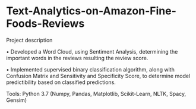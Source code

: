# Text-Analytics-on-Amazon-Fine-Foods-Reviews


Project description

• Developed a Word Cloud, using Sentiment Analysis, determining the important words in the reviews resulting the review score.

• Implemented supervised binary classification algorithm, along with Confusion Matrix and Sensitivity and Specificity Score, to determine model predictibility based on classified predictions.

Tools: Python 3.7 (Numpy, Pandas, Matplotlib, Scikit-Learn, NLTK, Spacy, Gensim)
